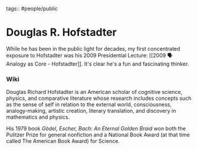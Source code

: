 tags:: #people/public

# Douglas R. Hofstadter
While he has been in the public light for decades, my first concentrated exposure to Hofstadter was his 2009 Presidential Lecture: [[2009 🗣 Analogy as Core - Hofstadter]]. It's clear he's a fun and fascinating thinker. 

### Wiki
Douglas Richard Hofstadter is an American scholar of cognitive science, physics, and comparative literature whose research includes concepts such as the sense of self in relation to the external world, consciousness, analogy-making, artistic creation, literary translation, and discovery in mathematics and physics. 

His 1979 book *Gödel, Escher, Bach: An Eternal Golden Braid* won both the Pulitzer Prize for general nonfiction and a National Book Award (at that time called The American Book Award) for Science.
